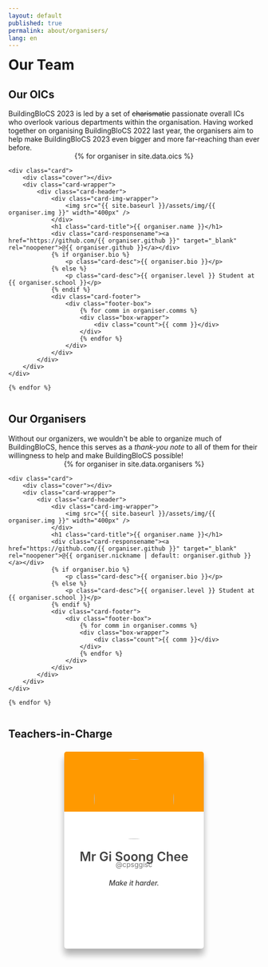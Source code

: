 ```yaml
---
layout: default
published: true
permalink: about/organisers/
lang: en
---
```


<style>
    h1, div, p {
        margin: 0px;
        padding: 0px;
    }
    a{
        text-decoration: none;
        color: inherit;
    }
    .cover{
        height: 120px;
        width: 100%;
        background: #FF9900;
        position: absolute;
        left: 0px;
        top: 0px;
        border-top-left-radius: 5px;
        border-top-right-radius: 5px;
    }
    .cards {
        display: flex;
        flex-wrap: wrap;
        justify-content: space-evenly;
    }
    .card {
        position: relative;
        display: inline-block;
        background: #ffffff;
        border-radius: 5px;
        box-shadow:  0 12px 13px rgba(0,0,0,0.16), 0 12px 13px rgba(0,0,0,0.16);
        text-align: center;
        padding: 20px;
        margin: 5px;
        padding-top: 5px;
        transition: all 0.5s;
    }
    .card .fa-github {
        position: absolute;
        color: #646464;
        font-size: 20px;
        top: 10px;
        right: 10px;
    }
    .card .card-title {
        color: #434343;
        margin-bottom: -8px;
        font-size: 25px;
        font-weight: 600;
    }
    .card .card-responsename {
        margin-bottom: 20px;
        color: #797979;
    }
    .card .card-desc {
        font-weight: 500;
        width: 240px;
        margin: auto;
        display: block;
        color: #3c3c3c;
        height: 120px;
    }
    .card .card-img-wrapper {
        position: relative;
        height: 160px;
        width: 160px;
        margin: 10px auto;
        margin-bottom: 20px;
    }
    .card .card-img-wrapper img {
        height: 100%;
        width: 100%;
        border-radius: 50%;
    }
    .card .card-footer {
        margin-top: 40px;
    }
    .card .card-footer .footer-box {
        position: relative;
        border-top: 2px solid #FF9900;
        box-shadow: 0 3px 6px -1px rgb(0 0 0 / 26%), 0 2px 4px -1px rgb(0 0 0 / 6%);
        border-radius: 5px;
        margin: 0 auto;
        padding: 10px;
        display: flex;
        justify-content: space-around;
    }
    .card .card-footer .footer-box .box-wrapper {
        position: relative;
    }
    .card .card-footer .footer-box .box-wrapper .count {
        font-family: 'consolas'
        color: #434343;
        font-size: 20px;
        font-weight: 600;
    }
    .card .card-footer .footer-box .box-wrapper .box-text {
        font-size: 12px;
        font-weight: 600;
        color: #00000085;
        letter-spacing: 0.5px;
    }
</style>

# Our Team

<h2 style="text-align:left;">Our OICs</h2>

BuildingBloCS 2023 is led by a set of ~~charismatic~~ passionate overall ICs who overlook various departments within the organisation. Having worked together on organising BuildingBloCS 2022 last year, the organisers
aim to help make BuildingBloCS 2023 even bigger and more far-reaching than ever before.


<section class="cards">
    {% for organiser in site.data.oics %}

    <div class="card">
        <div class="cover"></div>
        <div class="card-wrapper">
            <div class="card-header">
                <div class="card-img-wrapper">
                    <img src="{{ site.baseurl }}/assets/img/{{ organiser.img }}" width="400px" />
                </div>
                <h1 class="card-title">{{ organiser.name }}</h1>
                <div class="card-responsename"><a href="https://github.com/{{ organiser.github }}" target="_blank" rel="noopener">@{{ organiser.github }}</a></div>
                {% if organiser.bio %}
                    <p class="card-desc">{{ organiser.bio }}</p>
                {% else %}
                    <p class="card-desc">{{ organiser.level }} Student at {{ organiser.school }}</p>
                {% endif %}
                <div class="card-footer">
                    <div class="footer-box">
                        {% for comm in organiser.comms %}
                        <div class="box-wrapper">
                            <div class="count">{{ comm }}</div>
                        </div>
                        {% endfor %}
                    </div>
                </div>
            </div>
        </div>
    </div>

    {% endfor %}
</section>


<h2 style="text-align:left;">Our Organisers</h2>

Without our organizers, we wouldn't be able to organize much of BuildingBloCS, hence this serves as a _thank-you note_ to all of them for their willingness to help and make BuildingBloCS possible!

<section class="cards">
    {% for organiser in site.data.organisers %}

    <div class="card">
        <div class="cover"></div>
        <div class="card-wrapper">
            <div class="card-header">
                <div class="card-img-wrapper">
                    <img src="{{ site.baseurl }}/assets/img/{{ organiser.img }}" width="400px" />
                </div>
                <h1 class="card-title">{{ organiser.name }}</h1>
                <div class="card-responsename"><a href="https://github.com/{{ organiser.github }}" target="_blank" rel="noopener">@{{ organiser.nickname | default: organiser.github }}</a></div>
                {% if organiser.bio %}
                    <p class="card-desc">{{ organiser.bio }}</p>
                {% else %}
                    <p class="card-desc">{{ organiser.level }} Student at {{ organiser.school }}</p>
                {% endif %}
                <div class="card-footer">
                    <div class="footer-box">
                        {% for comm in organiser.comms %}
                        <div class="box-wrapper">
                            <div class="count">{{ comm }}</div>
                        </div>
                        {% endfor %}
                    </div>
                </div>
            </div>
        </div>
    </div>

    {% endfor %}
</section>

<h2 style="text-align:left;">Teachers-in-Charge</h2>

<section align="center">
    <div class="card">
        <div class="cover"></div>
        <div class="card-wrapper">
            <div class="card-header">
                <div class="card-img-wrapper">
                    <img src="https://github.com/buildingblocs/2023/edit/main/about/organisers/index-en.md" width="400px" />
                </div>
                <h1 class="card-title">Mr Gi Soong Chee</h1>
                <div class="card-responsename"><a href="https://github.com/cpsggisc" target="_blank" rel="noopener">@cpsggisc</a></div>
                <p class="card-desc"><i>Make it harder.</i></p>
            </div>
        </div>
    </div>
</section>
